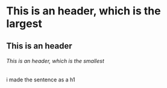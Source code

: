 # This is an  header, which is the largest
## This is an  header
###### This is an  header, which is the smallest
i made the sentence as a h1
